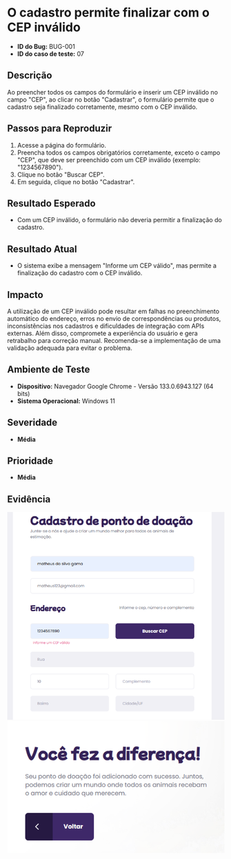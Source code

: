 # O cadastro permite finalizar com o CEP inválido

- **ID do Bug:** BUG-001  
- **ID do caso de teste:** 07  

## Descrição

Ao preencher todos os campos do formulário e inserir um CEP inválido no campo "CEP", ao clicar no botão "Cadastrar", o formulário permite que o cadastro seja finalizado corretamente, mesmo com o CEP inválido.

## Passos para Reproduzir

1. Acesse a página do formulário.
2. Preencha todos os campos obrigatórios corretamente, exceto o campo "CEP", que deve ser preenchido com um CEP inválido (exemplo: "1234567890").
3. Clique no botão "Buscar CEP".
4. Em seguida, clique no botão "Cadastrar".

## Resultado Esperado

- Com um CEP inválido, o formulário não deveria permitir a finalização do cadastro.

## Resultado Atual

- O sistema exibe a mensagem "Informe um CEP válido", mas permite a finalização do cadastro com o CEP inválido.

## Impacto

A utilização de um CEP inválido pode resultar em falhas no preenchimento automático do endereço, erros no envio de correspondências ou produtos, inconsistências nos cadastros e dificuldades de integração com APIs externas. Além disso, compromete a experiência do usuário e gera retrabalho para correção manual. Recomenda-se a implementação de uma validação adequada para evitar o problema.

## Ambiente de Teste

- **Dispositivo:** Navegador Google Chrome - Versão 133.0.6943.127 (64 bits)  
- **Sistema Operacional:** Windows 11  

## Severidade

- **Média**

## Prioridade

- **Média**

## Evidência
![Evidência do erro](./Testes%20Manuais%20Petlov/img/bug01.png)
![Evidência do erro](./Testes%20Manuais%20Petlov/img/bug001.png)
